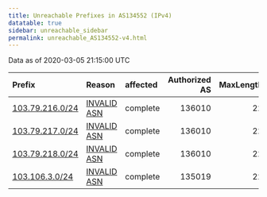 ```yaml
---
title: Unreachable Prefixes in AS134552 (IPv4)
datatable: true
sidebar: unreachable_sidebar
permalink: unreachable_AS134552-v4.html
---
```


Data as of 2020-03-05 21:15:00 UTC


<div class="datatable-begin"></div>

| Prefix                                                   | Reason                                                                                                  | affected   |   Authorized AS |   MaxLength | Anchor                                       |   unreachable /24s |
|:---------------------------------------------------------|:--------------------------------------------------------------------------------------------------------|:-----------|----------------:|------------:|:---------------------------------------------|-------------------:|
| [103.79.216.0/24](https://stat.ripe.net/103.79.216.0/24) | [INVALID ASN](https://rpki-validator.ripe.net/announcement-preview?asn=AS134552&prefix=103.79.216.0/24) | complete   |          136010 |          22 | [APNIC](unreachable_APNIC_RPKI_Root-v4.html) |                  1 |
| [103.79.217.0/24](https://stat.ripe.net/103.79.217.0/24) | [INVALID ASN](https://rpki-validator.ripe.net/announcement-preview?asn=AS134552&prefix=103.79.217.0/24) | complete   |          136010 |          22 | [APNIC](unreachable_APNIC_RPKI_Root-v4.html) |                  1 |
| [103.79.218.0/24](https://stat.ripe.net/103.79.218.0/24) | [INVALID ASN](https://rpki-validator.ripe.net/announcement-preview?asn=AS134552&prefix=103.79.218.0/24) | complete   |          136010 |          22 | [APNIC](unreachable_APNIC_RPKI_Root-v4.html) |                  1 |
| [103.106.3.0/24](https://stat.ripe.net/103.106.3.0/24)   | [INVALID ASN](https://rpki-validator.ripe.net/announcement-preview?asn=AS134552&prefix=103.106.3.0/24)  | complete   |          135019 |          22 | [APNIC](unreachable_APNIC_RPKI_Root-v4.html) |                  1 |

<div class="datatable-end"></div>